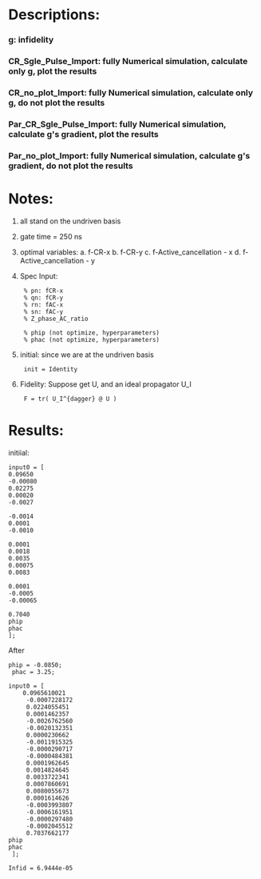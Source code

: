 # Descriptions:

### g: infidelity

### CR_Sgle_Pulse_Import: fully Numerical simulation, calculate only g, plot the results

### CR_no_plot_Import: fully Numerical simulation, calculate only g, do not plot the results

### Par_CR_Sgle_Pulse_Import: fully Numerical simulation, calculate  g's gradient, plot the results

### Par_no_plot_Import: fully Numerical simulation, calculate  g's gradient, do not plot the results


# Notes:
1. all stand on the undriven basis
2. gate time = 250 ns
3. optimal variables: 
a. f-CR-x
b. f-CR-y
c. f-Active_cancellation - x
d. f-Active_cancellation - y

4. Spec
Input:

        % pn: fCR-x
        % qn: fCR-y
        % rn: fAC-x
        % sn: fAC-y
        % Z_phase_AC_ratio

        % phip (not optimize, hyperparameters)
        % phac (not optimize, hyperparameters)

5. initial:
    since we are at the undriven basis
    
        init = Identity
    
6. Fidelity:
    Suppose get U, and an ideal propagator U_I
    
        F = tr( U_I^{dagger} @ U )

# Results:

initiial:

    input0 = [         
    0.09650
    -0.00080
    0.02275
    0.00020
    -0.0027

    -0.0014
    0.0001
    -0.0010

    0.0001
    0.0018
    0.0035
    0.00075
    0.0083

    0.0001
    -0.0005
    -0.00065

    0.7040
    phip
    phac
    ];


After

    phip = -0.0850;
     phac = 3.25;
     
    input0 = [ 
        0.0965610021
         -0.0007228172
         0.0224055451
         0.0001462357
         -0.0026762560
         -0.0020132351
         0.0000230662
         -0.0011915325
         -0.0000290717
         -0.0000484381
         0.0001962645
         0.0014824645
         0.0033722341
         0.0007860691
         0.0080055673
         0.0001614626
         -0.0003993807
         -0.0006161951
         -0.0000297480
         -0.0002045512
         0.7037662177
    phip
    phac
     ];

    Infid = 6.9444e-05
